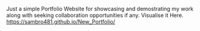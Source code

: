 Just a simple Portfolio Website for showcasing and demostrating my work along with seeking collaboration opportunities if any.
Visualise it Here.
https://sambro481.github.io/New_Portfolio/
